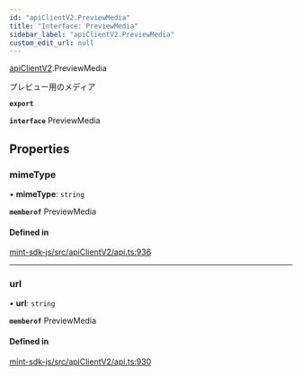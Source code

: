 ```yaml
---
id: "apiClientV2.PreviewMedia"
title: "Interface: PreviewMedia"
sidebar_label: "apiClientV2.PreviewMedia"
custom_edit_url: null
---
```


[apiClientV2](../modules/apiClientV2).PreviewMedia

プレビュー用のメディア

**`export`**

**`interface`** PreviewMedia

## Properties

### mimeType

• **mimeType**: `string`

**`memberof`** PreviewMedia

#### Defined in

[mint-sdk-js/src/apiClientV2/api.ts:936](https://github.com/KyuzanInc/mint-sdk-js/blob/d2ac52e/src/apiClientV2/api.ts#L936)

___

### url

• **url**: `string`

**`memberof`** PreviewMedia

#### Defined in

[mint-sdk-js/src/apiClientV2/api.ts:930](https://github.com/KyuzanInc/mint-sdk-js/blob/d2ac52e/src/apiClientV2/api.ts#L930)
